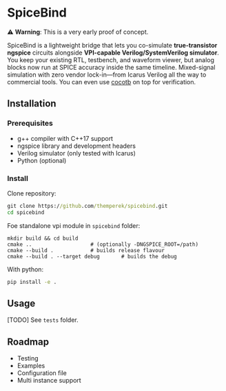 # SpiceBind

⚠️ **Warning**: This is a very early proof of concept.

SpiceBind is a lightweight bridge that lets you co-simulate **true-transistor ngspice** circuits alongside **VPI-capable Verilog/SystemVerilog simulator**. You keep your existing RTL, testbench, and waveform viewer, but analog blocks now run at SPICE accuracy inside the same timeline. Mixed-signal simulation with zero vendor lock-in—from Icarus Verilog all the way to commercial tools. You can even use [cocotb](https://www.cocotb.org/) on top for verification.

## Installation

### Prerequisites

- g++ compiler with C++17 support
- ngspice library and development headers
- Verilog simulator (only tested with Icarus)
- Python (optional)

### Install

Clone repository:

```cmd
git clone https://github.com/themperek/spicebind.git
cd spicebind
```

Foe standalone vpi module in `spicebind` folder:

```
mkdir build && cd build
cmake ..                   # (optionally -DNGSPICE_ROOT=/path)
cmake --build .            # builds release flavour
cmake --build . --target debug       # builds the debug
```

With python:

```cmd
pip install -e .
```

## Usage

[TODO] See `tests` folder.

## Roadmap

- Testing 
- Examples
- Configuration file
- Multi instance support
